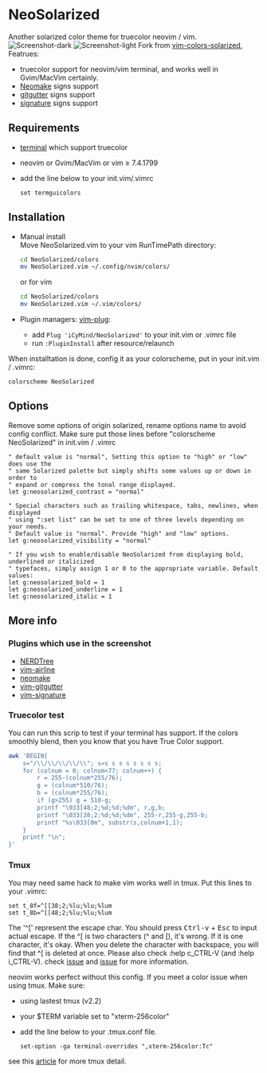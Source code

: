 # NeoSolarized
Another solarized color theme for truecolor neovim / vim.
![Screenshot-dark](http://ww3.sinaimg.cn/large/5d4db8f9gw1f88o0e8r6mj21kw11hqcx.jpg)
![Screenshot-light](http://ww3.sinaimg.cn/large/5d4db8f9gw1f8bkj8fnghj21kw11n7et.jpg)
Fork from [vim-colors-solarized](https://github.com/altercation/vim-colors-solarized), Featrues:
- truecolor support for neovim/vim terminal, and works well in Gvim/MacVim certainly.
- [Neomake](https://github.com/neomake/neomake) signs support
- [gitgutter](https://github.com/airblade/vim-gitgutter) signs support
- [signature](https://github.com/kshenoy/vim-signature) signs support

## Requirements
- [terminal](https://gist.github.com/XVilka/8346728) which support truecolor
- neovim or Gvim/MacVim or vim ≥ 7.4.1799
- add the line below to your init.vim/.vimrc

    ```vim
    set termguicolors
    ```

## Installation
- Manual install  
Move NeoSolarized.vim to your vim RunTimePath directory:

    ```bash
    cd NeoSolarized/colors
    mv NeoSolarized.vim ~/.config/nvim/colors/
    ```
    or for vim
    ```bash
    cd NeoSolarized/colors
    mv NeoSolarized.vim ~/.vim/colors/
    ```
- Plugin managers: [vim-plug](https://github.com/junegunn/vim-plu://github.com/junegunn/vim-plug):
    - add `Plug 'iCyMind/NeoSolarized'` to your init.vim or .vimrc file
    - run `:PluginInstall` after resource/relaunch

When installtation is done, config it as your colorscheme, put in your init.vim / .vimrc:

```vim
colorscheme NeoSolarized
```
## Options
Remove some options of origin solarized, rename options name to avoid config conflict. Make sure put those lines before "colorscheme NeoSolarized" in init.vim / .vimrc

```vim
" default value is "normal", Setting this option to "high" or "low" does use the 
" same Solarized palette but simply shifts some values up or down in order to 
" expand or compress the tonal range displayed.
let g:neosolarized_contrast = "normal"

" Special characters such as trailing whitespace, tabs, newlines, when displayed 
" using ":set list" can be set to one of three levels depending on your needs. 
" Default value is "normal". Provide "high" and "low" options.
let g:neosolarized_visibility = "normal"

" If you wish to enable/disable NeoSolarized from displaying bold, underlined or italicized 
" typefaces, simply assign 1 or 0 to the appropriate variable. Default values:  
let g:neosolarized_bold = 1
let g:neosolarized_underline = 1
let g:neosolarized_italic = 1
```

## More info
### Plugins which use in the screenshot

- [NERDTree](https://github.com/scrooloose/nerdtre://github.com/scrooloose/nerdtree)
- [vim-airline](https://github.com/vim-airline/vim-airline)
- [neomake](https://github.com/neomake/neomak://github.com/neomake/neomake)
- [vim-gitgutter](https://github.com/airblade/vim-gitgutter)
- [vim-signature](https://github.com/kshenoy/vim-signature)

### Truecolor test
You can run this scrip to test if your terminal has support. If the colors smoothly blend, then you know that you have True Color support.
```bash
awk 'BEGIN{
    s="/\\/\\/\\/\\/\\"; s=s s s s s s s s;
    for (colnum = 0; colnum<77; colnum++) {
        r = 255-(colnum*255/76);
        g = (colnum*510/76);
        b = (colnum*255/76);
        if (g>255) g = 510-g;
        printf "\033[48;2;%d;%d;%dm", r,g,b;
        printf "\033[38;2;%d;%d;%dm", 255-r,255-g,255-b;
        printf "%s\033[0m", substr(s,colnum+1,1);
    }
    printf "\n";
}'
```
### Tmux
You may need same hack to make vim works well in tmux. Put this lines to your .vimrc:  
```vim
set t_8f=^[[38;2;%lu;%lu;%lum
set t_8b=^[[48;2;%lu;%lu;%lum
```
The '^[' represent the escape char. You should press <kbd>Ctrl-v</kbd> + <kbd>Esc</kbd> to input actual escape. If the ^[ is two characters (^ and [), it's wrong. If it is one character, it's okay. When you delete the character with backspace, you will find that ^[ is deleted at once. Please also check
:help c_CTRL-V (and :help i_CTRL-V).
check [issue](https://github.com/vim/vim/issues/993#issuecomment-241676971) and [issue](https://github.com/vim/vim/issues/981#issuecomment-242893385) for more information.


neovim works perfect without this config.  If you meet a color issue when using tmux. Make sure:  
- using lastest tmux (v2.2)
- your $TERM variable set to "xterm-256color"
- add the line below to your .tmux.conf file.

    ```tmux
    set-option -ga terminal-overrides ",xterm-256color:Tc"
    ```

see this [article](https://deductivelabs.com/en/2016/03/using-true-color-vim-tmux/) for more tmux detail.
